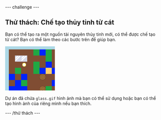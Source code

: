 \--- challenge \---

## Thử thách: Chế tạo thủy tinh từ cát

Bạn có thể tạo ra một nguồn tài nguyên thủy tinh mới, có thể được chế tạo từ cát? Bạn có thể làm theo các bước trên để giúp bạn.

![ảnh chụp màn hình](images/craft-glass.png)

Dự án đã chứa `glass.gif` hình ảnh mà bạn có thể sử dụng hoặc bạn có thể tạo hình ảnh của riêng mình nếu bạn thích.

\--- /thử thách \---
